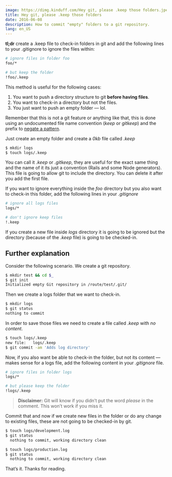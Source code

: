 ```yaml
---
image: https://dimg.kinduff.com/Hey git, please .keep those folders.jpeg
title: Hey git, please .keep those folders
date: 2016-06-08
description: How to commit "empty" folders to a git repository.
lang: en_US
---
```


**tl;dr** create a .keep file to check-in folders in git and add the following
lines to your .gitignore to ignore the files within:

```bash
# ignore files in folder foo
foo/*

# but keep the folder
!foo/.keep
```

This method is useful for the following cases:

1.  You want to push a directory structure to git **before having files**.
1.  You want to check-in a directory but not the files.
1.  You just want to push an empty folder — lol.

Remember that this is not a git feature or anything like that, this is done
using an undocumented file name convention (_keep_ or _gitkeep_) and the prefix
to [negate a pattern](https://www.kernel.org/pub/software/scm/git/docs/gitignore.html#_pattern_format).

Just create an empty folder and create a _0kb_ file called _.keep_

```bash
$ mkdir logs
$ touch logs/.keep
```

You can call it _.keep_ or _.gitkeep_, they are useful for the exact same thing
and the name of it its just a convention (Rails and some Node generators). This
file is going to allow git to include the directory. You can delete it after you add the first file.

If you want to ignore everything inside the _foo_ directory but you also want to check-in this folder, add the following lines in your _.gitignore_

```bash
# ignore all logs files
logs/*

# don't ignore keep files
!.keep
```

If you create a new file inside _logs_ directory it is going to be ignored but
the directory (because of the _.keep_ file) is going to be checked-in.

## Further explanation

Consider the following scenario. We create a git repository.

```bash
$ mkdir test && cd $_
$ git init
Initialized empty Git repository in /route/test/.git/
```

Then we create a logs folder that we want to check-in.

```bash
$ mkdir logs
$ git status
nothing to commit
```

In order to save those files we need to create a file called _.keep_ with _no content_.

```bash
$ touch logs/.keep
new file:   logs/.keep
$ git commit -am 'Adds log directory'
```

Now, if you also want be able to check-in the folder, but not its content —
makes sense for a logs file, add the following content in your _.gitignore_
file.

```bash
# ignore files in folder logs
logs/*

# but please keep the folder
!logs/.keep
```

> **Disclaimer:** Git will know if you didn’t put the word _please_ in the
> comment. This won’t work if you miss it.

Commit that and now if we create new files in the folder or do any change to
existing files, these are not going to be checked-in by git.

```bash
$ touch logs/development.log
$ git status
  nothing to commit, working directory clean

$ touch logs/production.log
$ git status
  nothing to commit, working directory clean
```

That’s it. Thanks for reading.
